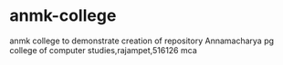 # anmk-college
anmk college to demonstrate creation of repository
Annamacharya pg college of computer studies,rajampet,516126
mca
